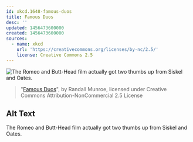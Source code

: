 ```yaml
---
id: xkcd.1648-famous-duos
title: Famous Duos
desc: ''
updated: 1456473600000
created: 1456473600000
sources:
  - name: xkcd
    url: 'https://creativecommons.org/licenses/by-nc/2.5/'
    license: Creative Commons 2.5
---
```

![The Romeo and Butt-Head film actually got two thumbs up from Siskel and Oates.](https://imgs.xkcd.com/comics/famous_duos.png)
> "[Famous Duos](https://xkcd.com/1648/)", by Randall Munroe, licensed under Creative Commons Attribution-NonCommercial 2.5 License

## Alt Text
The Romeo and Butt-Head film actually got two thumbs up from Siskel and Oates.

